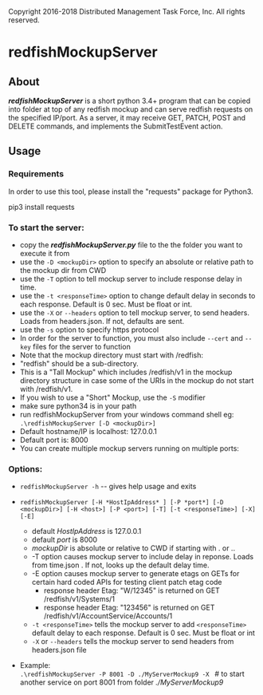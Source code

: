 Copyright 2016-2018 Distributed Management Task Force, Inc. All rights reserved.

# redfishMockupServer

## About

***redfishMockupServer*** is a short python 3.4+ program that can be copied into folder at top of any redfish mockup and can serve redfish requests on the specified IP/port.  As a server, it may receive GET, PATCH, POST and DELETE commands, and implements the SubmitTestEvent action.

## Usage

### Requirements

In order to use this tool, please install the "requests" package for Python3.

pip3 install requests

### To start the server:

* copy the ***redfishMockupServer.py*** file to the the folder you want to execute it from
* use the `-D <mockupDir>` option to specify an absolute or relative path to the mockup dir from CWD
* use the `-T` option to tell mockup server to include response delay in time.
* use the `-t <responseTime>` option to change default delay in seconds to each response. Default is 0 sec. Must be float or int.
* use the `-X` or `--headers` option to tell mockup server, to send headers. Loads from headers.json. If not, defaults are sent.
* use the `-s` option to specify https protocol
 * In order for the server to function, you must also include `--cert` and `--key` files for the server to function
* Note that the mockup directory must start with /redfish:  
 * "redfish" should be a sub-directory.   
 * This is a "Tall Mockup" which includes /redfish/v1 in the mockup directory structure in case some of the URIs in the mockup do not start with /redfish/v1.
 * If you wish to use a "Short" Mockup, use the `-S` modifier
* make sure python34 is in your path
* run redfishMockupServer from your windows command shell eg: `.\redfishMockupServer [-D <mockupDir>]`
* Default hostname/IP is localhost:  127.0.0.1
* Default port is:  8000
* You can create multiple mockup servers running on multiple ports:

### Options:

* `redfishMockupServer -h`     -- gives help usage and exits

* `redfishMockupServer [-H *HostIpAddress* ] [-P *port*] [-D <mockupDir>] [-H <host>] [-P <port>] [-T] [-t <responseTime>] [-X] [-E]`
  * default *HostIpAddress* is 127.0.0.1
  * default *port*         is 8000
  * *mockupDir* is absolute or relative to CWD if starting with . or ..
  * -T option causes mockup server to include delay in reponse. Loads from time.json . If not, looks up the default delay time.
  * -E option causes mockup server to generate etags on GETs for certain hard coded APIs for testing client patch etag code
    * response header Etag: "W/12345" is returned on GET /redfish/v1/Systems/1
    * response header Etag: "123456"  is returned on GET /redfish/v1/AccountService/Accounts/1
  * `-t <responseTime>` tells the mockup server to add `<responseTime>` default delay to each response.  Default is 0 sec. Must be float or int
  * `-X` or `--headers` tells the mockup server to send headers from headers.json file
* Example:    
`.\redfishMockupServer -P 8001 -D ./MyServerMockup9 -X `   # to start another service on port 8001 from folder *./MyServerMockup9*
